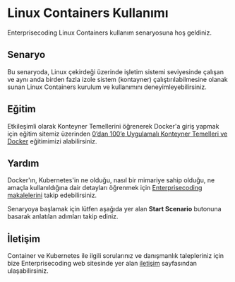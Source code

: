 
# Linux Containers Kullanımı

Enterprisecoding Linux Containers kullanım senaryosuna hoş geldiniz.

## Senaryo

Bu senaryoda, Linux çekirdeği üzerinde işletim sistemi seviyesinde çalışan ve aynı anda birden fazla izole sistem (kontayner) çalıştırılabilmesine olanak sunan Linux Containers kurulum ve kullanımını deneyimleyebilirsiniz.

## Eğitim

Etkileşimli olarak Konteyner Temellerini öğrenerek Docker'a giriş yapmak için eğitim sitemiz üzerinden [0’dan 100’e Uygulamalı Konteyner Temelleri ve Docker](https://akademi.enterprisecoding.com/egitimler/konteyner/uygulamali-konteyner-temelleri-ve-docker/) eğitimimizi alabilirsiniz.

## Yardım

Docker'ın, Kubernetes'in ne olduğu, nasıl bir mimariye sahip olduğu, ne amaçla kullanıldığına dair detayları öğrenmek için [Enterprisecoding makalelerini](http://www.enterprisecoding.com) takip edebilirsiniz.

Senaryoya başlamak için lütfen aşağıda yer alan **Start Scenario** butonuna basarak anlatılan adımları takip ediniz.

## İletişim

Container ve Kubernetes ile ilgili sorularınız ve danışmanlık talepleriniz için bize Enterprisecoding web sitesinde yer alan [iletişim](https://enterprisecoding.com/iletisim/) sayfasından ulaşabilirsiniz.
